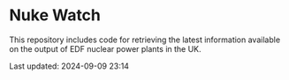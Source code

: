 # Nuke Watch

This repository includes code for retrieving the latest information available on the output of EDF nuclear power plants in the UK.

Last updated: 2024-09-09 23:14